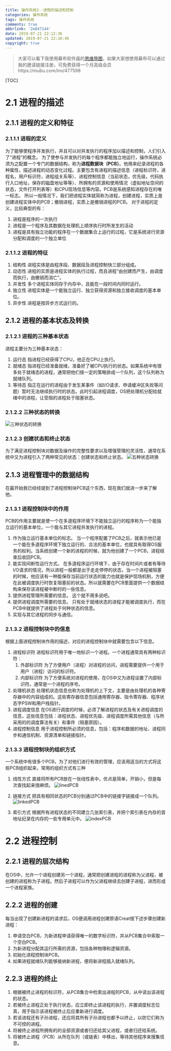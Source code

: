 ```yaml
---
title: 操作系统2--进程的描述和控制
categories: 操作系统
tags: 操作系统
comments: true
abbrlink: '2e847144'
date: 2019-07-21 22:12:36
updated: 2019-07-21 22:16:46
copyright: true
---
```

>大家可以看下我使用幕布软件画的[思维导图](https://mubu.com/doc/3Pf0zwzrgw)，如果大家想使用幕布可以通过我的邀请链接注册，可免费获得一个月高级会员https://mubu.com/inv/477598

<!-- More -->
[TOC]

# 2.1 进程的描述
## 2.1.1 进程的定义和特征
### 2.1.1.1 进程的定义
为了能够使程序并发执行，并且可以对并发执行的程序加以描述和控制，人们引入了“进程”的概念。
为了使参与并发执行的每个程序都能独立地运行，操作系统必须为之配置一个专门的数据结构，称为**进程数据块（PCB）**。他用来纪录进程的各种属性，描述进程的动态变化过程。主要包含有进程的描述信息（进程标识符，进程名，用户标识符，进程组关系等）、进程控制信息（当前状态，优先级，代码执行入口地址，保存的磁盘地址等等）、所拥有的资源和使用情况（虚拟地址空间的状态，文件打开列表等）和CPU现场信息等内容。PCB是系统感知进程存在的唯一标志。
所以一般情况下，我们把进程实体就简称为进程，创建进程，实质上是创建进程实体中的PCB；撤销进程，实质上是撤销进程的PCB。
对于进程的定义，比较典型的有：
1. 进程是程序的一次执行
2. 进程是一个程序及其数据在处理机上顺序执行时所发生的活动
3. 进程是具有独立功能的程序在一个数据集合上运行的过程，它是系统进行资源分配和调度的一个独立单位

### 2.1.1.2 进程的特征
1. 结构性
进程实体是由程序段、数据段及进程控制快三部分组成。
2. 动态性
进程的实质是进程实体的执行过程，而且进程“由创建而产生，由调度而执行，由撤销而消亡”。
3. 并发性
多个进程实体同存于内存中，且能在一段时间内同时运行。
4. 独立性
进程实体是一个能独立运行、独立获得资源和独立接收调度的基本单位。
5. 异步性
进程是按异步方式运行的。

## 2.1.2 进程的基本状态及转换
### 2.1.2.1 进程的三种基本状态
进程主要分为三种基本状态：
1. 运行态
指进程已经获得了CPU，他正在CPU上执行。
2. 就绪态
指进程已经准备就绪，准备好了被CPU执行的状态。如果系统中有很多处于就绪态的进程，通常把他们按一定的策略排成一个队列，这个队列称为就绪队列。
3. 等待态
指正在运行的进程由于发生某事件（如I/O请求、申请缓冲区失败等问题）暂时无法继续执行时的状态。此时引起进程调度，OS把处理机分配给就绪中的进程，让受阻的进程处于阻塞状态。

### 2.1.2.2 三种状态的转换
![三种状态的转换](https://cdn.littlecorgi.top/mweb/2019-07-20/UntitledDiagram.jpg)

### 2.1.2.3 创建状态和终止状态
为了满足进程控制块对数据及操作的完整性要求以及增强管理的灵活性，通常在系统中又为进程引入了两种常见的状态：创建状态和终止状态。
![五种状态转换](https://cdn.littlecorgi.top/mweb/2019-07-20/wuzhongzhuangtaizhuanhuan.png)

## 2.1.3 进程管理中的数据结构
在最开始我已经经提到了进程控制块PCB这个东西，现在我们就进一步来了解他。
### 2.1.3.1 进程控制块中的作用
PCB的作用主要就是使一个在多道程序环境下不能独立运行的程序称为一个能独立运行的基本单位，一个能与其它进程并发执行的进程。
1. 作为独立运行基本单位的标志。
    当一个程序配置了PCB之后，就表示他已是一个能在多道程序环境下独立运行的、合法的基本单位，也就具有取得OS服务的权利。当系统创建一个新的进程的时候，就为他创建了一个PCB，进程结束后收回PCB。
2. 能实现间断性运行方式。
    在多道程序运行环境下，由于存在时间片或者有等待I/O请求的情况，所以进程一般都是出于走走停停的状态，当一个进程被阻塞的时候，他应该有一种能保存当前运行状态的能力也就是保护现场机制，方便在此被调度执行时恢复阻塞前的状态。所以就需要在PCB里面提供一个数据结构来保存该进程被中断时的一些信息。
3. 提供进程管理所需要的信息。
    这个就不用多说吧。
4. 提供进程调度所需要的信息。
    只有处于就绪状态的进程才能被调度执行，而在PCB中就提供了进程处于何种状态的信息。
5. 实现与其它进程的同步与通信。
    
### 2.1.3.2 进程控制块中的信息
根据上面进程控制块作用的描述，对应的进程控制块中就需要包含以下信息。
1. 进程标识符
    进程标识符用于唯一地标识一个进程。一个进程通常具有两种标识符：
    1. 外部标识符
        为了方便用户（进程）对进程的访问，进程需要提供一个用于用户（进程）访问的标识符。
    2. 内部标识符
        为了方便系统对进程的使用，在OS中又为进程设置了内部标识符。通常是一个进程的序号。
2. 处理机状态
    处理机状态信息也称为处理机的上下文，主要是由处理机的各种寄存器中的内容组成的。这些寄存器信息包括通用寄存器、指令寄存器、程序状态字PSW和用户栈指针。
3. 进程调度信息
    在OS进行调度的时候，必须了解进程的状态及有关进程调度的信息，这些信息包括：进程状态、进程优先级、进程调度所需其他信息（与所采用的的调度算法有关）和事件（阻塞原因）。
4. 进程控制信息
    用于进程控制所必须的信息，包括：程序和数据的地址、进程同步和通信机制、资源清单和链接指针。

### 2.1.3.3 进程控制块的组织方式
一个系统中有很多个PCB，为了对他们进行有效的管理，应该用适当的方式将这些PCB组织起来，常用的组织方式有三种
1. 线性方式
直接将所有PCB放在一张线性表中，优点是简单，开销小，但是每次查找起来很麻烦。
![linedPCB](https://cdn.littlecorgi.top/mweb/2019-07-21/linedPCB.jpg)

2. 链接方式
把具有相同状态的PCB分别通过PCB中的链接字链接成一个队列。
![linkedPCB](https://cdn.littlecorgi.top/mweb/2019-07-21/linkedPCB.png)

3. 索引方式
根据所有进程状态的不同建立几张索引表，并把个索引表在内存的首地址纪录在内存的一些专用单元中。
![indexPCB](https://cdn.littlecorgi.top/mweb/2019-07-21/indexPCB.png)

# 2.2 进程控制
## 2.2.1 进程的层次结构
在OS中，允许一个进程创建另一个进程，通常把创建进程的进程称为父进程，被创建的进程称为子进程。然后子进程可以作为父进程继续去创建子进程，进而形成一个进程家族。
## 2.2.2 进程的创建
每当出现了创建新进程的请求后，OS便调用进程创建原语Creat按下述步骤创建新进程：
1. 申请空白PCB，为新进程申请获得唯一的数字标识符，并从PCB集合中索取一个空白PCB。
2. 为新进程分配其运行所需的资源，包括各种物理和逻辑资源。
3. 初始化进程控制块PCB。
4. 如果进程就绪队列能够接纳新进程，便将新进程插入就绪队列。

## 2.2.3 进程的终止
1. 根据被终止进程的标识符，从PCB集合中检索出进程的PCB，从中读出该进程的状态。
2. 若被终止进程正处于执行状态，应立即终止该进程的执行，并置调度标志位真，用于指示该进程被终止后应重新进行调度。
3. 若该进程还有子孙进程，还应将其所有子孙进程也都予以终止，以防它们称为不可控的进程。
4. 将被终止进程所拥有的的全部资源或者归还给其父进程，或者归还给系统。
5. 将被终止进程（PCB）从所在队列（或链表）中移出，等待其他程序来搜集信息。

